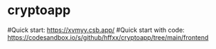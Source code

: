 # cryptoapp
#Quick start: https://xvmyy.csb.app/
#Quick start with code: https://codesandbox.io/s/github/hffxx/cryptoapp/tree/main/frontend
